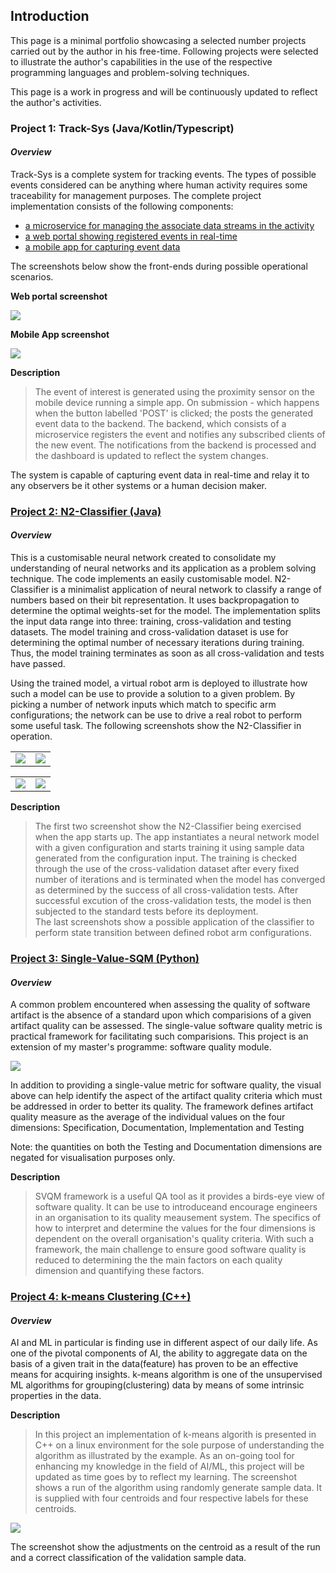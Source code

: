 ## Introduction

This page is a minimal portfolio showcasing a selected number projects carried out by the author in his free-time. 
Following projects were selected to illustrate the author's capabilities in the use of the respective programming 
languages and problem-solving techniques.

This page is a work in progress and will be continuously updated to reflect the author's activities. 

### Project 1: Track-Sys (Java/Kotlin/Typescript)  
#### _Overview_
Track-Sys is a complete system for tracking events. The types of possible events considered can be anything where human activity requires some traceability for management purposes. The complete project implementation consists of the following components: 
 - [a microservice for managing the associate data streams in the activity](https://github.com/Pendo720/TrackerMS)
 - [a web portal showing registered events in real-time](https://github.com/Pendo720/Track-Sys-Dashboard) 
 - [a mobile app for capturing event data](https://github.com/Pendo720/M-Front)
  
The screenshots below show the front-ends during possible operational scenarios. 

**Web portal screenshot**

![](/gh-images/wfront.png)

**Mobile App screenshot**

![](/gh-images/mfront.png)

**Description**
>   The event of interest is generated using the proximity sensor on the mobile device running a simple app. On submission - which happens when the button labelled 'POST' 
>   is clicked; the posts the generated event data to the backend. The backend, which consists of a microservice registers the event and notifies any subscribed clients of the new event. 
>   The notifications from the backend is processed and the dashboard is updated to reflect the system changes.
>   
The system is capable of capturing event data in real-time and relay it to any observers be it other systems or a human decision maker. 
 
 
### [Project 2: N2-Classifier (Java)](https://github.com/Pendo720/nn-fp)  
#### _Overview_
This is a customisable neural network created to consolidate my understanding of neural networks and its application as a problem solving technique. The code implements
an easily customisable model. N2-Classifier is a minimalist application of neural network to classify a range of numbers based on their bit representation. It uses backpropagation to determine the optimal weights-set for the model. The implementation splits the input data range into three: training, cross-validation and testing datasets.
The model training and cross-validation dataset is use for determining the optimal number of necessary iterations during training. Thus, the model training terminates 
as soon as all cross-validation and tests have passed.

Using the trained model, a virtual robot arm is deployed to illustrate how such a model can be use to provide a solution to a given problem. By picking a number of 
network inputs which match to specific arm configurations; the network can be use to drive a real robot to perform some useful task.
The following screenshots show the N2-Classifier in operation.

|      |      |
|:----:|:----:|
| ![](/gh-images/Screenshot_0.png) | ![](/gh-images/Screenshot_01.png) |

|      |      |
|:----:|:----:|
| ![](/gh-images/Screenshot_16.png) | ![](/gh-images/Screenshot_05.png) |

**Description**
> The first two screenshot show the N2-Classifier being exercised when the app starts up. The app instantiates a neural network model with a given configuration and starts training it using sample data generated from the configuration input. The training is checked through the use of the cross-validation dataset after every fixed number of iterations and is terminated when the model has converged as determined by the success of all cross-validation tests. After successful excution of the cross-validation tests, the model is then subjected to the standard tests before its deployment.     
> The last screenshots show a possible application of the classifier to perform state transition between defined robot arm configurations.
> 

### [Project 3: Single-Value-SQM (Python)](https://github.com/Pendo720/svsqm)  
#### _Overview_
A common problem encountered when assessing the quality of software artifact is the absence of a standard
upon which comparisions of a given artifact quality can be assessed. The single-value software quality metric is
practical framework for facilitating such comparisions. This project is an extension of my master's 
programme: software quality module. 

 ![](/gh-images/svsqm_graph.png)

In addition to providing a single-value metric for software quality, the visual above can help identify 
the aspect of the artifact quality criteria which must be addressed in order to better its quality. The framework defines artifact quality 
measure as the average of the individual values on the four dimensions: Specification, Documentation, Implementation and Testing

Note: the quantities on both the Testing and Documentation dimensions are negated for visualisation purposes only.

**Description**
> SVQM framework is a useful QA tool as it provides a birds-eye view of software quality. It can be use to introduceand encourage engineers in 
> an organisation to its quality meausement system. The specifics of how to interpret and determine the values for the four dimensions is dependent on 
> the overall organisation's quality criteria. With such a framework, the main challenge to ensure good software quality is reduced to determining the
> the main factors on each quality dimension and quantifying these factors.
> 
   
### [Project 4: k-means Clustering (C++)](https://github.com/Pendo720/kmeans-fp)  
#### _Overview_
AI and ML in particular is finding use in different aspect of our daily life. As one of the pivotal 
components of AI, the ability to aggregate data on the basis of a given trait in the data(feature) has 
proven to be an effective means for acquiring insights. k-means algorithm is one of the unsupervised 
ML algorithms for grouping(clustering) data by means of some intrinsic properties in the data.

**Description** 
> In this project an implementation of k-means algorith is presented in C++ on a linux environment for the sole purpose of understanding the algorithm as illustrated by the
> example. As an on-going tool for enhancing my knowledge in the field of AI/ML, this project will be updated as time goes by to reflect my learning.
> The screenshot shows a run of the algorithm using randomly generate sample data. It is supplied with four centroids and four respective labels for these centroids.
> 

![](/gh-images/kmeans_run.PNG)
 
The screenshot show the adjustments on the centroid as a result of the run and a correct classification of the validation sample data.
 


